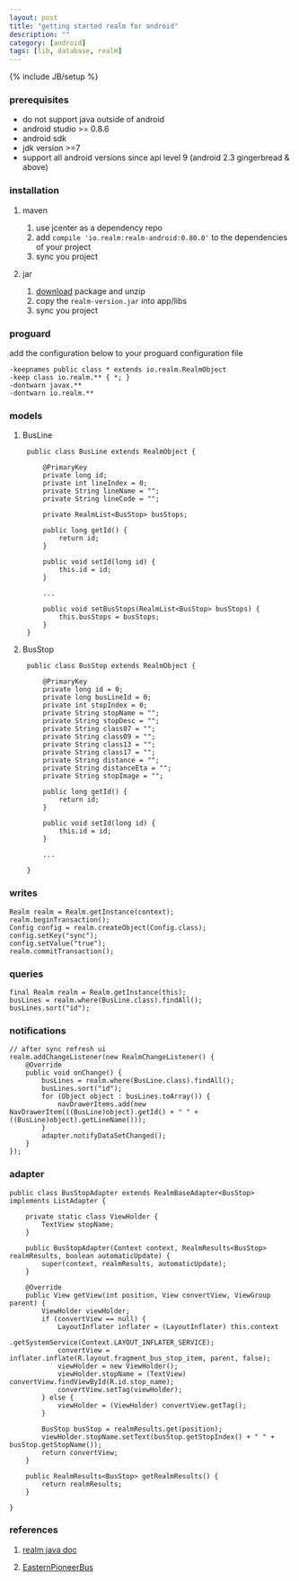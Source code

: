 ```yaml
---
layout: post
title: "getting started realm for android"
description: ""
category: [android]
tags: [lib, database, realm]
---
```

{% include JB/setup %}

### prerequisites

* do not support java outside of android
* android studio >= 0.8.6
* android sdk
* jdk version >=7
* support all android versions since api level 9 (android 2.3 gingerbread & above)

### installation

1. maven

    1. use jcenter as a dependency repo
    1. add `compile 'io.realm:realm-android:0.80.0'` to the dependencies of your project
    1. sync you project

1. jar

    1. [download](http://static.realm.io/downloads/java/realm-java-0.80.0.zip) package and unzip
    1. copy the `realm-version.jar` into app/libs
    1. sync you project

### proguard

add the configuration below to your proguard configuration file

    -keepnames public class * extends io.realm.RealmObject
    -keep class io.realm.** { *; }
    -dontwarn javax.**
    -dontwarn io.realm.**

### models

1. BusLine

        public class BusLine extends RealmObject {

            @PrimaryKey
            private long id;
            private int lineIndex = 0;
            private String lineName = "";
            private String lineCode = "";

            private RealmList<BusStop> busStops;

            public long getId() {
                return id;
            }

            public void setId(long id) {
                this.id = id;
            }

            ...

            public void setBusStops(RealmList<BusStop> busStops) {
                this.busStops = busStops;
            }
        }

1. BusStop

        public class BusStop extends RealmObject {

            @PrimaryKey
            private long id = 0;
            private long busLineId = 0;
            private int stopIndex = 0;
            private String stopName = "";
            private String stopDesc = "";
            private String class07 = "";
            private String class09 = "";
            private String class13 = "";
            private String class17 = "";
            private String distance = "";
            private String distanceEta = "";
            private String stopImage = "";

            public long getId() {
                return id;
            }

            public void setId(long id) {
                this.id = id;
            }

            ...

        }

### writes

    Realm realm = Realm.getInstance(context);
    realm.beginTransaction();
    Config config = realm.createObject(Config.class);
    config.setKey("sync");
    config.setValue("true");
    realm.commitTransaction();

### queries

    final Realm realm = Realm.getInstance(this);
    busLines = realm.where(BusLine.class).findAll();
    busLines.sort("id");

### notifications

    // after sync refresh ui
    realm.addChangeListener(new RealmChangeListener() {
        @Override
        public void onChange() {
            busLines = realm.where(BusLine.class).findAll();
            busLines.sort("id");
            for (Object object : busLines.toArray()) {
                navDrawerItems.add(new NavDrawerItem(((BusLine)object).getId() + " " + ((BusLine)object).getLineName()));
            }
            adapter.notifyDataSetChanged();
        }
    });

### adapter

    public class BusStopAdapter extends RealmBaseAdapter<BusStop> implements ListAdapter {

        private static class ViewHolder {
            TextView stopName;
        }

        public BusStopAdapter(Context context, RealmResults<BusStop> realmResults, boolean automaticUpdate) {
            super(context, realmResults, automaticUpdate);
        }

        @Override
        public View getView(int position, View convertView, ViewGroup parent) {
            ViewHolder viewHolder;
            if (convertView == null) {
                LayoutInflater inflater = (LayoutInflater) this.context
                        .getSystemService(Context.LAYOUT_INFLATER_SERVICE);
                convertView = inflater.inflate(R.layout.fragment_bus_stop_item, parent, false);
                viewHolder = new ViewHolder();
                viewHolder.stopName = (TextView) convertView.findViewById(R.id.stop_name);
                convertView.setTag(viewHolder);
            } else {
                viewHolder = (ViewHolder) convertView.getTag();
            }

            BusStop busStop = realmResults.get(position);
            viewHolder.stopName.setText(busStop.getStopIndex() + " " + busStop.getStopName());
            return convertView;
        }

        public RealmResults<BusStop> getRealmResults() {
            return realmResults;
        }

    }

### references

1. [realm java doc](http://realm.io/docs/java/0.80.0)

1. [EasternPioneerBus](https://github.com/gree2/EasternPioneerBus/commit/c05ef7bd0f89a3b8a00dc8adab4dba353165364b)
